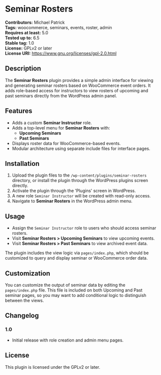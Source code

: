 # Seminar Rosters

**Contributors:** Michael Patrick  
**Tags:** woocommerce, seminars, events, roster, admin  
**Requires at least:** 5.0  
**Tested up to:** 6.5  
**Stable tag:** 1.0  
**License:** GPLv2 or later  
**License URI:** https://www.gnu.org/licenses/gpl-2.0.html  

## Description

The **Seminar Rosters** plugin provides a simple admin interface for viewing and generating seminar rosters based on WooCommerce event orders. It adds role-based access for instructors to view rosters of upcoming and past seminars directly from the WordPress admin panel.

## Features

- Adds a custom **Seminar Instructor** role.
- Adds a top-level menu for **Seminar Rosters** with:
  - **Upcoming Seminars**
  - **Past Seminars**
- Displays roster data for WooCommerce-based events.
- Modular architecture using separate include files for interface pages.

## Installation

1. Upload the plugin files to the `/wp-content/plugins/seminar-rosters` directory, or install the plugin through the WordPress plugins screen directly.
2. Activate the plugin through the 'Plugins' screen in WordPress.
3. A new role `Seminar Instructor` will be created with read-only access.
4. Navigate to **Seminar Rosters** in the WordPress admin menu.

## Usage

- Assign the `Seminar Instructor` role to users who should access seminar rosters.
- Visit **Seminar Rosters > Upcoming Seminars** to view upcoming events.
- Visit **Seminar Rosters > Past Seminars** to view archived event data.

The plugin includes the view logic via `pages/index.php`, which should be customized to query and display seminar or WooCommerce order data.

## Customization

You can customize the output of seminar data by editing the `pages/index.php` file. This file is included on both Upcoming and Past seminar pages, so you may want to add conditional logic to distinguish between the views.

## Changelog

### 1.0
- Initial release with role creation and admin menu pages.

## License

This plugin is licensed under the GPLv2 or later.

